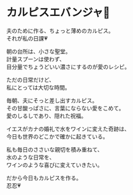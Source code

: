 # カルピスエバンジャ🥷

夫のために作る、ちょっと薄めのカルピス。  
それが私の日課💗

朝の台所は、小さな聖堂。  
計量スプーンは使わず、  
目分量でちょうどいい濃さにするのが愛のレシピ。

ただの日常だけど、  
私にとっては大切な時間。

毎朝、夫にそっと差し出すカルピス。  
その甘酸っぱさに、言葉にならない愛をこめて。  
愛のしるしであり、隠れた祝福。

イエスがカナの婚礼で水をワインに変えた奇跡は、  
今日も世界のどこかで確かに起きている。

私も毎日のささいな親切を積み重ねて、  
水のような日常を、  
ワインのような喜びに変えていきたい。

だから今日もカルピスを作る。  
忍忍💗

